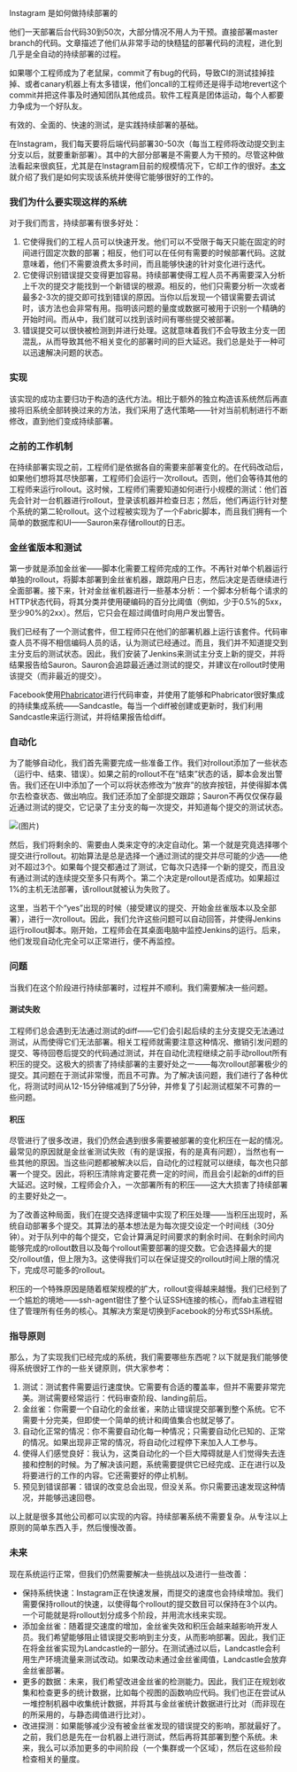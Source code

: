 Instagram 是如何做持续部署的

他们一天部署后台代码30到50次，大部分情况不用人为干预。直接部署master branch的代码。文章描述了他们从非常手动的快糙猛的部署代码的流程，进化到几乎是全自动的持续部署的过程。

如果哪个工程师成为了老鼠屎，commit了有bug的代码，导致CI的测试挂掉挂掉、或者canary机器上有太多错误，他们oncall的工程师还是得手动地revert这个commit并把这件事及时通知团队其他成员。软件工程真是团体运动，每个人都要力争成为一个好队友。

有效的、全面的、快速的测试，是实践持续部署的基础。

<!-- more -->

在Instagram，我们每天要将后端代码部署30-50次（每当工程师将改动提交到主分支以后，就要重新部署）。其中的大部分部署是不需要人为干预的。尽管这种做法看起来很疯狂，尤其是在Instagram目前的规模情况下，它却工作的很好。[本文](http://engineering.instagram.com/posts/1125308487520335/continuous-deployment-at-instagram/)就介绍了我们是如何实现该系统并使得它能够很好的工作的。

### 我们为什么要实现这样的系统

对于我们而言，持续部署有很多好处：

1. 它使得我们的工程人员可以快速开发。他们可以不受限于每天只能在固定的时间进行固定次数的部署；相反，他们可以在任何有需要的时候部署代码。这就意味着，他们不需要浪费太多时间，而且能够快速的针对变化进行迭代。
2. 它使得识别错误提交变得更加容易。持续部署使得工程人员不再需要深入分析上千次的提交才能找到一个新错误的根源。相反的，他们只需要分析一次或者最多2-3次的提交即可找到错误的原因。当你以后发现一个错误需要去调试时，该方法也会非常有用。指明该问题的量度或数据可被用于识别一个精确的开始时间。而从中，我们就可以找到该时间有哪些提交被部署。
3. 错误提交可以很快被检测到并进行处理。这就意味着我们不会导致主分支一团混乱，从而导致其他不相关变化的部署时间的巨大延迟。我们总是处于一种可以迅速解决问题的状态。

### 实现

该实现的成功主要归功于构造的迭代方法。相比于额外的独立构造该系统然后再直接将旧系统全部转换过来的方法，我们采用了迭代策略——针对当前机制进行不断修改，直到他们变成持续部署。

### 之前的工作机制

在持续部署实现之前，工程师们是依据各自的需要来部署变化的。在代码改动后，如果他们想将其尽快部署，工程师们会运行一次rollout。否则，他们会等待其他的工程师来运行rollout。这时候，工程师们需要知道如何进行小规模的测试：他们首先会针对一台机器进行rollout，登录该机器并检查日志；然后，他们再运行针对整个系统的第二轮rollout。这个过程被实现为了一个Fabric脚本，而且我们拥有一个简单的数据库和UI——Sauron来存储rollout的日志。

### 金丝雀版本和测试

第一步就是添加金丝雀——脚本化需要工程师完成的工作。不再针对单个机器运行单独的rollout，将脚本部署到金丝雀机器，跟踪用户日志，然后决定是否继续进行全面部署。接下来，针对金丝雀机器进行一些基本分析：一个脚本分析每个请求的HTTP状态代码，将其分类并使用硬编码的百分比阈值（例如，少于0.5%的5xx，至少90%的2xx）。然后，它只会在超过阈值时向用户发出警告。

我们已经有了一个测试套件，但工程师只在他们的部署机器上运行该套件。代码审查人员不得不相信编码人员的话，认为测试已经通过。而且，我们并不知道提交到主分支后的测试状态。因此，我们安装了Jenkins来测试主分支上新的提交，并将结果报告给Sauron。Sauron会追踪最近通过测试的提交，并建议在rollout时使用该提交（而非最近的提交）。

Facebook使用[Phabricator](http://phabricator.org/)进行代码审查，并使用了能够和Phabricator很好集成的持续集成系统——Sandcastle。每当一个diff被创建或更新时，我们利用Sandcastle来运行测试，并将结果报告给diff。

### 自动化

为了能够自动化，我们首先需要完成一些准备工作。我们对rollout添加了一些状态（运行中、结束、错误）。如果之前的rollout不在“结束”状态的话，脚本会发出警告。我们还在UI中添加了一个可以将状态修改为“放弃”的放弃按钮，并使得脚本偶尔去检查状态、做出响应。我们还添加了全部提交跟踪；Sauron不再仅仅保存最近通过测试的提交，它记录了主分支的每一次提交，并知道每个提交的测试状态。

![(图片)](https://cdn-images-1.medium.com/max/800/0*NqSru6Ta--_RHC_X.png)

然后，我们将剩余的、需要由人类来定夺的决定自动化。第一个就是究竟选择哪个提交进行rollout。初始算法是总是选择一个通过测试的提交并尽可能的少选——绝对不超过3个。如果每个提交都通过了测试，它每次只选择一个新的提交，而且没有通过测试的连续提交至多只有两个。第二个决定是rollout是否成功。如果超过1%的主机无法部署，该rollout就被认为失败了。

这里，当若干个“yes”出现的时候（接受建议的提交、开始金丝雀版本以及全部署），进行一次rollout。因此，我们允许这些问题可以自动回答，并使得Jenkins运行rollout脚本。刚开始，工程师会在其桌面电脑中监控Jenkins的运行。后来，他们发现自动化完全可以正常进行，便不再监控。

### 问题

当我们在这个阶段进行持续部署时，过程并不顺利。我们需要解决一些问题。

#### 测试失败

工程师们总会遇到无法通过测试的diff——它们会引起后续的主分支提交无法通过测试，从而使得它们无法部署。相关工程师就需要注意这种情况、撤销引发问题的提交、等待回卷后提交的代码通过测试，并在自动化流程继续之前手动rollout所有积压的提交。这极大的损害了持续部署的主要好处之一——每次rollout部署极少的提交。其问题在于测试非常慢，而且不可靠。为了解决该问题，我们进行了各种优化，将测试时间从12-15分钟缩减到了5分钟，并修复了引起测试框架不可靠的一些问题。

#### 积压

尽管进行了很多改进，我们仍然会遇到很多需要被部署的变化积压在一起的情况。最常见的原因就是金丝雀测试失败（有的是误报，有的是真有问题），当然也有一些其他的原因。当这些问题都被解决以后，自动化的过程就可以继续，每次也只部署一个提交。因此，将积压清除肯定要花费一定的时间，而且会引起新的diff的巨大延迟。这时候，工程师会介入，一次部署所有的积压——这大大损害了持续部署的主要好处之一。

为了改善这种局面，我们在提交选择逻辑中实现了积压处理——当积压出现时，系统自动部署多个提交。其算法的基本想法是为每次提交设定一个时间线（30分钟）。对于队列中的每个提交，它会计算满足时间要求的剩余时间、在剩余时间内能够完成的rollout数目以及每个rollout需要部署的提交数。它会选择最大的提交/rollout值，但上限为3。这使得我们可以在保证提交的rollout时间上限的情况下，完成尽可能多的rollout。

积压的一个特殊原因是随着框架规模的扩大，rollout变得越来越慢。我们已经到了一个尴尬的境地——ssh-agent钳住了整个认证SSH连接的核心，而fab主进程钳住了管理所有任务的核心。其解决方案是切换到Facebook的分布式SSH系统。

### 指导原则

那么，为了实现我们已经完成的系统，我们需要哪些东西呢？以下就是我们能够使得系统很好工作的一些关键原则，供大家参考：

1. 测试：测试套件需要运行速度快。它需要有合适的覆盖率，但并不需要非常完美。测试需要经常运行：代码审查阶段、landing前后。
2. 金丝雀：你需要一个自动化的金丝雀，来防止错误提交部署到整个系统。它不需要十分完美，但即使一个简单的统计和阈值集合也就足够了。
3. 自动化正常的情况：你不需要自动化每一种情况；只需要自动化已知的、正常的情况。如果出现非正常的情况，将自动化过程停下来加入人工参与。
4. 使得人们感觉良好：我认为，这类自动化的一个巨大障碍就是人们觉得失去连接和控制的时候。为了解决该问题，系统需要提供它已经完成、正在进行以及将要进行的工作的内容。它还需要好的停止机制。
5. 预见到错误部署：错误的改变总会出现，但没关系。你只需要迅速发现这种情况，并能够迅速回卷。

以上就是很多其他公司都可以实现的内容。持续部署系统不需要复杂。从专注以上原则的简单东西入手，然后慢慢改善。

### 未来

现在系统运行正常，但我们仍然需要解决一些挑战以及进行一些改善：

* 保持系统快速：Instagram正在快速发展，而提交的速度也会持续增加。我们需要保持rollout的快速，以使得每个rollout的提交数目可以保持在3个以内。一个可能就是将rollout划分成多个阶段，并用流水线来实现。
* 添加金丝雀：随着提交速度的增加，金丝雀失效和积压会越来越影响开发人员。我们希望能够阻止错误提交影响到主分支，从而影响部署。因此，我们正在将金丝雀实现为Landcastle的一部分。在测试通过以后，Landcastle会利用生产环境流量来测试改动。如果改动未通过金丝雀阈值，Landcastle会放弃金丝雀部署。
* 更多的数据：未来，我们希望改进金丝雀的检测能力。因此，我们正在规划收集和检查更多的统计数据，比如每个视图的函数响应代码。我们也正在尝试从一堆控制机器中收集统计数据，并将其与金丝雀统计数据进行比对（而非现在的所采用的，与静态阈值进行比对）。
* 改进探测：如果能够减少没有被金丝雀发现的错误提交的影响，那就最好了。之前，我们总是先在一台机器上进行测试，然后再将其部署到整个系统。未来，我么可以添加更多的中间阶段（一个集群或一个区域），然后在这些阶段检查相关的量度。

